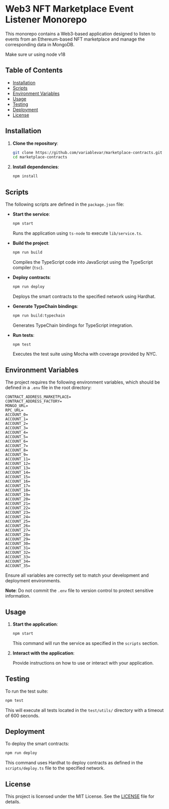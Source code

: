 # Web3 NFT Marketplace Event Listener Monorepo

This monorepo contains a Web3-based application designed to listen to events from an Ethereum-based NFT marketplace and manage the corresponding data in MongoDB.

Make sure ur using node v18

## Table of Contents

- [Installation](#installation)
- [Scripts](#scripts)
- [Environment Variables](#environment-variables)
- [Usage](#usage)
- [Testing](#testing)
- [Deployment](#deployment)
- [License](#license)

## Installation

1. **Clone the repository**:

   ```bash
   git clone https://github.com/variablevar/marketplace-contracts.git
   cd marketplace-contracts
   ```

2. **Install dependencies**:

   ```bash
   npm install
   ```

## Scripts

The following scripts are defined in the `package.json` file:

- **Start the service**:

  ```bash
  npm start
  ```

  Runs the application using `ts-node` to execute `lib/service.ts`.

- **Build the project**:

  ```bash
  npm run build
  ```

  Compiles the TypeScript code into JavaScript using the TypeScript compiler (`tsc`).

- **Deploy contracts**:

  ```bash
  npm run deploy
  ```

  Deploys the smart contracts to the specified network using Hardhat.

- **Generate TypeChain bindings**:

  ```bash
  npm run build:typechain
  ```

  Generates TypeChain bindings for TypeScript integration.

- **Run tests**:

  ```bash
  npm test
  ```

  Executes the test suite using Mocha with coverage provided by NYC.

## Environment Variables

The project requires the following environment variables, which should be defined in a `.env` file in the root directory:

```env
CONTRACT_ADDRESS_MARKETPLACE=
CONTRACT_ADDRESS_FACTORY=
MONGO_URL=
RPC_URL=
ACCOUNT_0=
ACCOUNT_1=
ACCOUNT_2=
ACCOUNT_3=
ACCOUNT_4=
ACCOUNT_5=
ACCOUNT_6=
ACCOUNT_7=
ACCOUNT_8=
ACCOUNT_9=
ACCOUNT_11=
ACCOUNT_12=
ACCOUNT_13=
ACCOUNT_14=
ACCOUNT_15=
ACCOUNT_16=
ACCOUNT_17=
ACCOUNT_18=
ACCOUNT_19=
ACCOUNT_20=
ACCOUNT_21=
ACCOUNT_22=
ACCOUNT_23=
ACCOUNT_24=
ACCOUNT_25=
ACCOUNT_26=
ACCOUNT_27=
ACCOUNT_28=
ACCOUNT_29=
ACCOUNT_30=
ACCOUNT_31=
ACCOUNT_32=
ACCOUNT_33=
ACCOUNT_34=
ACCOUNT_35=
```

Ensure all variables are correctly set to match your development and deployment environments.

**Note**: Do not commit the `.env` file to version control to protect sensitive information.

## Usage

1. **Start the application**:

   ```bash
   npm start
   ```

   This command will run the service as specified in the `scripts` section.

2. **Interact with the application**:

   Provide instructions on how to use or interact with your application.

## Testing

To run the test suite:

```bash
npm test
```

This will execute all tests located in the `test/utils/` directory with a timeout of 600 seconds.

## Deployment

To deploy the smart contracts:

```bash
npm run deploy
```

This command uses Hardhat to deploy contracts as defined in the `scripts/deploy.ts` file to the specified network.

## License

This project is licensed under the MIT License. See the [LICENSE](LICENSE) file for details.
